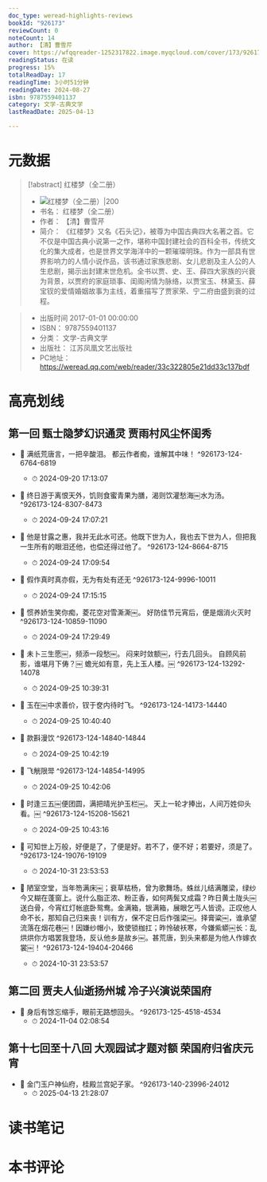 ```yaml
---
doc_type: weread-highlights-reviews
bookId: "926173"
reviewCount: 0
noteCount: 14
author: 【清】曹雪芹
cover: https://wfqqreader-1252317822.image.myqcloud.com/cover/173/926173/t7_926173.jpg
readingStatus: 在读
progress: 15%
totalReadDay: 17
readingTime: 3小时51分钟
readingDate: 2024-08-27
isbn: 9787559401137
category: 文学-古典文学
lastReadDate: 2025-04-13

---
```

# 元数据
> [!abstract] 红楼梦（全二册）
> - ![ 红楼梦（全二册）|200](https://wfqqreader-1252317822.image.myqcloud.com/cover/173/926173/t7_926173.jpg)
> - 书名： 红楼梦（全二册）
> - 作者： 【清】曹雪芹
> - 简介： 《红楼梦》又名《石头记》，被尊为中国古典四大名著之首。它不仅是中国古典小说第一之作，堪称中国封建社会的百科全书，传统文化的集大成者，也是世界文学海洋中的一颗璀璨明珠。作为一部具有世界影响力的人情小说作品，该书通过家族悲剧、女儿悲剧及主人公的人生悲剧，揭示出封建末世危机。全书以贾、史、王、薛四大家族的兴衰为背景，以贾府的家庭琐事、闺阁闲情为脉络，以贾宝玉、林黛玉、薛宝钗的爱情婚姻故事为主线，着重描写了贾家荣、宁二府由盛到衰的过程。

> - 出版时间 2017-01-01 00:00:00
> - ISBN： 9787559401137
> - 分类： 文学-古典文学
> - 出版社： 江苏凤凰文艺出版社
> - PC地址：https://weread.qq.com/web/reader/33c322805e21dd33c137bdf

# 高亮划线

## 第一回 甄士隐梦幻识通灵 贾雨村风尘怀闺秀


- 📌 满纸荒唐言，一把辛酸泪。
   都云作者痴，谁解其中味！  ^926173-124-6764-6819
    - ⏱ 2024-09-20 17:13:07 

- 📌 终日游于离恨天外，饥则食蜜青果为膳，渴则饮灌愁海￼水为汤。  ^926173-124-8307-8473
    - ⏱ 2024-09-24 17:07:21 

- 📌 他是甘露之惠，我并无此水可还。他既下世为人，我也去下世为人，但把我一生所有的眼泪还他，也偿还得过他了。  ^926173-124-8664-8715
    - ⏱ 2024-09-24 17:09:54 

- 📌 假作真时真亦假，无为有处有还无  ^926173-124-9996-10011
    - ⏱ 2024-09-24 17:15:15 

- 📌 惯养娇生笑你痴，菱花空对雪澌澌￼。
   好防佳节元宵后，便是烟消火灭时  ^926173-124-10859-11090
    - ⏱ 2024-09-24 17:29:49 

- 📌 未卜三生愿￼，频添一段愁￼。
   闷来时敛额￼，行去几回头。
   自顾风前影，谁堪月下俦？￼
   蟾光如有意，先上玉人楼。￼  ^926173-124-13292-14078
    - ⏱ 2024-09-25 10:39:31 

- 📌 玉在￼中求善价，钗于奁内待时飞。  ^926173-124-14173-14440
    - ⏱ 2024-09-25 10:40:40 

- 📌 款斟漫饮  ^926173-124-14840-14844
    - ⏱ 2024-09-25 10:42:19 

- 📌 飞觥限斝  ^926173-124-14854-14995
    - ⏱ 2024-09-25 10:42:06 

- 📌 时逢三五￼便团圆，满把晴光护玉栏￼。
   天上一轮才捧出，人间万姓仰头看。￼  ^926173-124-15208-15621
    - ⏱ 2024-09-25 10:43:16 

- 📌 可知世上万般，好便是了，了便是好。若不了，便不好；若要好，须是了。  ^926173-124-19076-19109
    - ⏱ 2024-10-31 23:53:53 

- 📌 陋室空堂，当年笏满床￼；衰草枯杨，曾为歌舞场。蛛丝儿结满雕梁，绿纱今又糊在蓬窗上。说什么脂正浓、粉正香，如何两鬓又成霜？昨日黄土陇头￼送白骨，今宵红灯帐底卧鸳鸯。金满箱，银满箱，展眼乞丐人皆谤。正叹他人命不长，那知自己归来丧！训有方，保不定日后作强梁￼。择膏粱￼，谁承望流落在烟花巷￼！因嫌纱帽小，致使锁枷扛；昨怜破袄寒，今嫌紫蟒￼长：乱烘烘你方唱罢我登场，反认他乡是故乡￼。甚荒唐，到头来都是为他人作嫁衣裳￼！  ^926173-124-19404-20466
    - ⏱ 2024-10-31 23:53:57 
## 第二回 贾夫人仙逝扬州城 冷子兴演说荣国府


- 📌 身后有馀忘缩手，眼前无路想回头。  ^926173-125-4518-4534
    - ⏱ 2024-11-04 02:08:54 
## 第十七回至十八回 大观园试才题对额 荣国府归省庆元宵


- 📌 金门玉户神仙府，桂殿兰宫妃子家。  ^926173-140-23996-24012
    - ⏱ 2025-04-13 21:28:07 
# 读书笔记

# 本书评论
